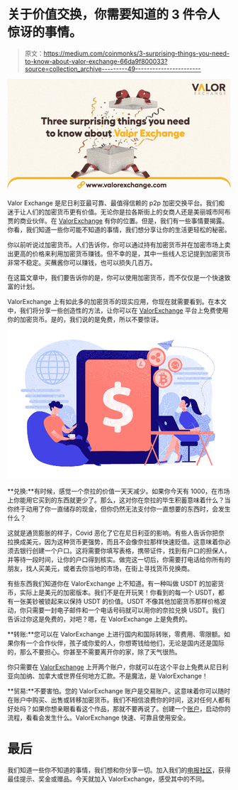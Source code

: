 # 关于价值交换，你需要知道的 3 件令人惊讶的事情。

> 原文：<https://medium.com/coinmonks/3-surprising-things-you-need-to-know-about-valor-exchange-66da9f800033?source=collection_archive---------49----------------------->

![](img/96ddb7c391f05ea49dd4559348cfbaf2.png)

Valor Exchange 是尼日利亚最可靠、最值得信赖的 p2p 加密交换平台。我们痴迷于让人们的加密货币更有价值。无论你是拉各斯街上的女商人还是美丽城市阿布贾的商业伙伴。在 [ValorExchange](https://account.valorexchange.com/) 有你的位置。但是，我们有一些事情要揭露。你看，我们知道一些你可能不知道的事情，我们想分享让你的生活更轻松的秘密。

你以前听说过加密货币。人们告诉你，你可以通过持有加密货币并在加密市场上卖出更高的价格来利用加密货币赚钱。但不幸的是，其中一些线人忘记提到加密货币非常不稳定。买蘸酱你可以赚钱，也可以损失几百万。

在这篇文章中，我们要告诉你的是，你可以使用加密货币，而不仅仅是一个快速致富的计划。

ValorExchange 上有如此多的加密货币的现实应用，你现在就需要看到。在本文中，我们将分享一些创造性的方法，让你可以在 [ValorExchange](https://account.valorexchange.com/login?pathname=/) 平台上免费使用你的加密货币。是的，我们说的是免费，所以不要惊讶。

![](img/1a183c7fd07acce261fbff6bfeaf58e7.png)

**兑换:**有时候，感觉一个奈拉的价值一天天减少。如果你今天有 1000，在市场上你能用它买到的东西就更少了。那么，这对你在奈拉的毕生积蓄意味着什么？当你终于动用了你一直储存的现金，但你仍然无法支付你一直想要的东西时，会发生什么？

这就是通货膨胀的样子，Covid 恶化了它在尼日利亚的影响。有些人告诉你把奈拉换成美元，因为这种货币更强势，而且不会像奈拉那样快速贬值。这意味着你必须去银行创建一个户口。这将需要你填写表格，携带证件，找到有户口的担保人，并等待一段时间，让你的户口得到核实。做完这一切后，你需要打电话给你所有的朋友，找人买美元，或者去你当地的市场，在街上寻找货币兑换商。

有些东西我们知道你在 ValorExchange 上不知道。有一种叫做 USDT 的加密货币，实际上是美元的加密版本。我们不是在开玩笑！你看到的每一个 USDT，都有一张美钞被锁起来以保持 USDT 的价值。USDT 不像其他加密货币那样价格波动，你只需要一封电子邮件和一个电话号码就可以用你的奈拉兑换 USDT。我们告诉过你这是免费的，对吧？嗯，在 ValorExchange 上是免费的。

**转账:**您可以在 ValorExchange 上进行国内和国际转账，零费用、零限额。如果你有一个合作伙伴，孩子或你爱的人，你想寄钱给他们，无论是国内还是国际的，那么不要担心。你甚至不需要离开你的家，除了天气很热。

你只需要在 [ValorExchange](https://account.valorexchange.com/login?pathname=/) 上开两个账户，你就可以在这个平台上免费从尼日利亚向加纳、加拿大或世界任何地方汇款。不是魔法，是 ValorExchange！

**贸易:**不要害怕。您的 ValorExchange 账户是交易账户。这意味着你可以随时在账户中购买、出售或转移加密货币。我们不相信浪费你的时间，这对任何人都有好处吗？如果你想亲眼看看这个作品，那就不要再说了。创建一个[账户](https://account.valorexchange.com/)，启动你的流程，看看会发生什么。ValorExchange 快速、可靠且使用安全。

# 最后

我们知道一些你不知道的事情，我们想和你分享一切。加入我们的[电报社区](https://t.me/valorexchangecommunity)，获得最佳提示、奖金或赠品。今天就加入 ValorExchange，感受其中的不同。